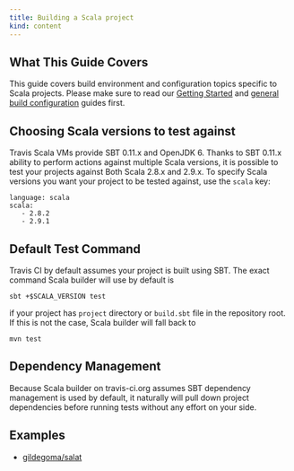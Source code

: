 ```yaml
---
title: Building a Scala project
kind: content
---
```


## What This Guide Covers

This guide covers build environment and configuration topics specific to Scala projects. Please make sure to read our [Getting Started](/docs/user/getting-started/) and [general build configuration](/docs/user/build-configuration/) guides first.


## Choosing Scala versions to test against

Travis Scala VMs provide SBT 0.11.x and OpenJDK 6. Thanks to SBT 0.11.x ability to perform actions against multiple Scala versions,
it is possible to test your projects against Both Scala 2.8.x and 2.9.x.
To specify Scala versions you want your project to be tested against, use the `scala` key:

    language: scala
    scala:
       - 2.8.2
       - 2.9.1



## Default Test Command

Travis CI by default assumes your project is built using SBT. The exact command Scala builder
will use by default is

    sbt +$SCALA_VERSION test

if your project has `project` directory or `build.sbt` file in the repository root. If this is not the case, Scala builder will fall back to

    mvn test




## Dependency Management

Because Scala builder on travis-ci.org assumes SBT dependency management is used by default, it naturally will pull down project
dependencies before running tests without any effort on your side.



## Examples

 * [gildegoma/salat](https://github.com/gildegoma/salat/blob/add-travis-ci/.travis.yml)
